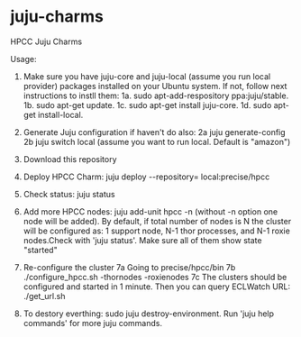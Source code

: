 juju-charms
===========

HPCC Juju Charms


Usage:

1. Make sure you have juju-core and juju-local (assume you run local provider) packages installed on your Ubuntu system. If not, follow next instructions to instll them:
1a. sudo apt-add-respository  ppa:juju/stable.
1b. sudo apt-get update.
1c. sudo apt-get install juju-core.
1d. sudo apt-get install-local.

2. Generate Juju configuration if haven't do also:
2a juju generate-config
2b juju switch local (assume you want to run local. Default is "amazon")

3. Download this repository 
4. Deploy HPCC Charm:   juju deploy  --repository=<path of downloaded juju-charms repository>  local:precise/hpcc 
5. Check status: juju status
6. Add more HPCC nodes:  juju add-unit hpcc -n <number of node to add>  (without -n option one node will be added). By default, if total number of nodes is N the cluster will be configured as: 1 support node, N-1 thor processes, and N-1 roxie nodes.Check with 'juju status'. Make sure all of them show state "started"
7. Re-configure the cluster
7a Going to precise/hpcc/bin
7b ./configure_hpcc.sh -thornodes <num of thor>  -roxienodes <num of roxie>
7c The clusters should be configured and started in 1 minute. Then you can query ECLWatch URL: ./get_url.sh
8. To destory everthing: sudo juju destroy-environment. Run 'juju help commands' for more juju commands.  
